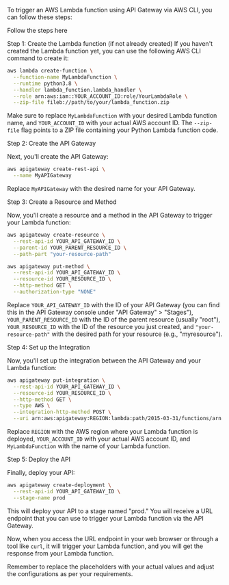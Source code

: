 To trigger an AWS Lambda function using API Gateway via AWS CLI, you can follow these steps:

Follow the steps here

Step 1: Create the Lambda function (if not already created)
If you haven't created the Lambda function yet, you can use the following AWS CLI command to create it:

```bash
aws lambda create-function \
  --function-name MyLambdaFunction \
  --runtime python3.8 \
  --handler lambda_function.lambda_handler \
  --role arn:aws:iam::YOUR_ACCOUNT_ID:role/YourLambdaRole \
  --zip-file fileb://path/to/your/lambda_function.zip
```

Make sure to replace `MyLambdaFunction` with your desired Lambda function name, and `YOUR_ACCOUNT_ID` with your actual AWS account ID. The `--zip-file` flag points to a ZIP file containing your Python Lambda function code.

Step 2: Create the API Gateway

Next, you'll create the API Gateway:

```bash
aws apigateway create-rest-api \
  --name MyAPIGateway
```

Replace `MyAPIGateway` with the desired name for your API Gateway.

Step 3: Create a Resource and Method

Now, you'll create a resource and a method in the API Gateway to trigger your Lambda function:

```bash
aws apigateway create-resource \
  --rest-api-id YOUR_API_GATEWAY_ID \
  --parent-id YOUR_PARENT_RESOURCE_ID \
  --path-part "your-resource-path"

aws apigateway put-method \
  --rest-api-id YOUR_API_GATEWAY_ID \
  --resource-id YOUR_RESOURCE_ID \
  --http-method GET \
  --authorization-type "NONE"
```

Replace `YOUR_API_GATEWAY_ID` with the ID of your API Gateway (you can find this in the API Gateway console under "API Gateway" > "Stages"), `YOUR_PARENT_RESOURCE_ID` with the ID of the parent resource (usually "root"), `YOUR_RESOURCE_ID` with the ID of the resource you just created, and `"your-resource-path"` with the desired path for your resource (e.g., "myresource").

Step 4: Set up the Integration

Now, you'll set up the integration between the API Gateway and your Lambda function:

```bash
aws apigateway put-integration \
  --rest-api-id YOUR_API_GATEWAY_ID \
  --resource-id YOUR_RESOURCE_ID \
  --http-method GET \
  --type AWS \
  --integration-http-method POST \
  --uri arn:aws:apigateway:REGION:lambda:path/2015-03-31/functions/arn:aws:lambda:REGION:YOUR_ACCOUNT_ID:function:MyLambdaFunction/invocations
```

Replace `REGION` with the AWS region where your Lambda function is deployed, `YOUR_ACCOUNT_ID` with your actual AWS account ID, and `MyLambdaFunction` with the name of your Lambda function.

Step 5: Deploy the API

Finally, deploy your API:

```bash
aws apigateway create-deployment \
  --rest-api-id YOUR_API_GATEWAY_ID \
  --stage-name prod
```

This will deploy your API to a stage named "prod." You will receive a URL endpoint that you can use to trigger your Lambda function via the API Gateway.

Now, when you access the URL endpoint in your web browser or through a tool like `curl`, it will trigger your Lambda function, and you will get the response from your Lambda function.

Remember to replace the placeholders with your actual values and adjust the configurations as per your requirements.